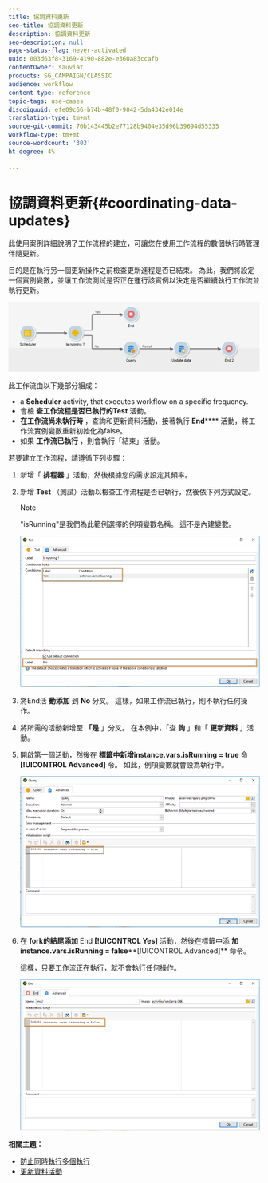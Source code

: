 ```yaml
---
title: 協調資料更新
seo-title: 協調資料更新
description: 協調資料更新
seo-description: null
page-status-flag: never-activated
uuid: 003d63f8-3169-4190-882e-e360a83ccafb
contentOwner: sauviat
products: SG_CAMPAIGN/CLASSIC
audience: workflow
content-type: reference
topic-tags: use-cases
discoiquuid: efe09c66-b74b-48f0-9042-5da4342e014e
translation-type: tm+mt
source-git-commit: 70b143445b2e77128b9404e35d96b39694d55335
workflow-type: tm+mt
source-wordcount: '303'
ht-degree: 4%

---
```



# 協調資料更新{#coordinating-data-updates}

此使用案例詳細說明了工作流程的建立，可讓您在使用工作流程的數個執行時管理伴隨更新。

目的是在執行另一個更新操作之前檢查更新進程是否已結束。 為此，我們將設定一個實例變數，並讓工作流測試是否正在運行該實例以決定是否繼續執行工作流並執行更新。

![](assets/uc_dataupdate_wkf.png)

此工作流由以下幾部分組成：

* a **Scheduler** activity, that executes workflow on a specific frequency.
* 會檢 **查工作流程是否已執行的Test** 活動。
* **在工作流尚未執行時** ，查詢和更新資料活動，接著執行 **End****** 活動，將工作流實例變數重新初始化為false。
* 如果 **工作流已執行** ，則會執行「結束」活動。

若要建立工作流程，請遵循下列步驟：

1. 新增「 **排程器** 」活動，然後根據您的需求設定其頻率。
1. 新增 **Test** （測試）活動以檢查工作流程是否已執行，然後依下列方式設定。

   >[!NOTE]
   >
   >&quot;isRunning&quot;是我們為此範例選擇的例項變數名稱。 這不是內建變數。

   ![](assets/uc_dataupdate_test.png)

1. 將End活 **動添加** 到 **No** 分叉。 這樣，如果工作流已執行，則不執行任何操作。
1. 將所需的活動新增至 **「是** 」分叉。 在本例中，「查 **詢** 」和「 **更新資料** 」活動。
1. 開啟第一個活動，然後在 **標籤中新增instance.vars.isRunning = true** 命 **[!UICONTROL Advanced]** 令。 如此，例項變數就會設為執行中。

   ![](assets/uc_dataupdate_query.png)

1. 在 **fork的結尾添加** End **[!UICONTROL Yes]** 活動，然後在標籤中添 **加instance.vars.isRunning = false****[!UICONTROL Advanced]** 命令。

   這樣，只要工作流正在執行，就不會執行任何操作。

   ![](assets/uc_dataupdate_end.png)

**相關主題：**

* [防止同時執行多個執行](../../workflow/using/monitoring-workflow-execution.md#preventing-simultaneous-multiple-executions)
* [更新資料活動](../../workflow/using/update-data.md)


